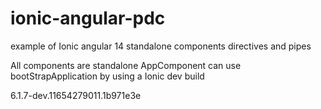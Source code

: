 # ionic-angular-pdc
example of Ionic angular 14 standalone components directives and pipes

All components are standalone 
AppComponent can use bootStrapApplication by using a Ionic dev build

6.1.7-dev.11654279011.1b971e3e
